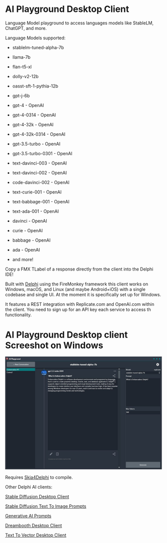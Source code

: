 # AI Playground Desktop Client
Language Model playground to access languages models like StableLM, ChatGPT, and more.

Language Models supported:

* stablelm-tuned-alpha-7b
* llama-7b
* flan-t5-xl
* dolly-v2-12b
* oasst-sft-1-pythia-12b
* gpt-j-6b

* gpt-4 - OpenAI
* gpt-4-0314 - OpenAI
* gpt-4-32k - OpenAI
* gpt-4-32k-0314 - OpenAI
* gpt-3.5-turbo - OpenAI
* gpt-3.5-turbo-0301 - OpenAI
* text-davinci-003 - OpenAI
* text-davinci-002 - OpenAI
* code-davinci-002 - OpenAI
* text-curie-001 - OpenAI
* text-babbage-001 - OpenAI
* text-ada-001 - OpenAI
* davinci - OpenAI
* curie - OpenAI
* babbage - OpenAI
* ada - OpenAI
* and more!

Copy a FMX TLabel of a response directly from the client into the Delphi IDE!

Built with [Delphi](https://www.embarcadero.com/products/delphi/) using the FireMonkey framework this client works on Windows, macOS, and Linux (and maybe Android+iOS) with a single codebase and single UI. At the moment it is specifically set up for Windows.

It features a REST integration with Replicate.com and OpenAI.com within the client. You need to sign up for an API key each service to access th functionality.

# AI Playground Desktop client Screeshot on Windows
![AI Playground Desktop client on Windows](/screenshot.jpg)

Requires [Skia4Delphi](https://github.com/skia4delphi/skia4delphi) to compile.

Other Delphi AI clients:

[Stable Diffusion Desktop Client](https://github.com/FMXExpress/Stable-Diffusion-Desktop-Client)

[Stable Diffusion Text To Image Prompts](https://github.com/FMXExpress/Stable-Diffusion-Text-To-Image-Prompts)

[Generative AI Prompts](https://github.com/FMXExpress/Generative-AI-Prompts)

[Dreambooth Desktop Client](https://github.com/FMXExpress/DreamBooth-Desktop-Client)

[Text To Vector Desktop Client](https://github.com/FMXExpress/Text-To-Vector-Desktop-Client)
